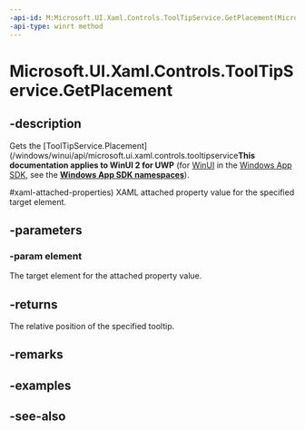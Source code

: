 ```yaml
---
-api-id: M:Microsoft.UI.Xaml.Controls.ToolTipService.GetPlacement(Microsoft.UI.Xaml.DependencyObject)
-api-type: winrt method
---
```


<!-- Method syntax
public Windows.UI.Xaml.Controls.Primitives.PlacementMode GetPlacement(Windows.UI.Xaml.DependencyObject element)
-->

# Microsoft.UI.Xaml.Controls.ToolTipService.GetPlacement

## -description
Gets the [ToolTipService.Placement](/windows/winui/api/microsoft.ui.xaml.controls.tooltipservice**This documentation applies to WinUI 2 for UWP** (for [WinUI](/windows/apps/winui/winui3/) in the [Windows App SDK](/windows/apps/windows-app-sdk/), see the **[Windows App SDK namespaces](/windows/windows-app-sdk/api/winrt/)**).

#xaml-attached-properties) XAML attached property value for the specified target element.

## -parameters
### -param element
The target element for the attached property value.

## -returns
The relative position of the specified tooltip.

## -remarks

## -examples

## -see-also
